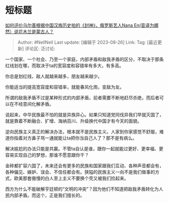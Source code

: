 # 短标题
[如何评价乌尔善根据中国汉族历史拍的《封神》，俄罗斯艺人Nana En(音译为娜然）说花木兰是蒙古人？](https://www.zhihu.com/question/618277078/answer/3183342353)

> Author: #NellNell
> Last update: [编辑于 2023-08-26]
> Link:
> Tag: [最近更新]
> 评论区:
> 泛讨论:

一个国家、一个社会、乃至一个家庭，内部矛盾和敌我矛盾的区分，不取决于那条红线划在哪，而取决于ta的宽容度和容错率有多大，有多高。

你总是划红线，敌人就越来越多，朋友越来越少。

你能适当的提高宽容度和容错率，就能春风化雨，变敌为友。

所谓的敌我矛盾不过是某种形式的内部矛盾，前者需要不断地赶尽杀绝，而后者可以在不经意间化解矛盾。

说起来，中华民族最不怕的就是异族异心。如果只知道党同伐异我们早就灭国了，就是靠着不断融合、扩增、海纳百川、升级换代中国才有今天的面貌。

逆向民族主义真正的解决办法，根本就不是民族主义。人家到你家感觉不舒服，难道你指着对方鼻子骂一通就能让ta把你当自己人了？那不是有病么。

解决尴尬的办法只能是共赢。不管ta自认是谁，跟你一起就能过更好、更幸福、更容易实现自己的梦想，那谁不愿意跟你干？

金砖都扩容六国了，未来还会有更多的民族和国家跟我们互动、各种声音都会有，各种偏见、嫉妒、误会、不信任都会有。狭隘的民族主义一向不是我们做事的方式，欧美那套傲慢的白人至上主义不要换个壳又被我们捡起来。

西方为什么不能破解亨廷顿的“文明的冲突”？因为他们不知道把敌我矛盾转化为人民内部矛盾。而这个，正是我们擅长的。